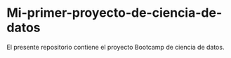 # Mi-primer-proyecto-de-ciencia-de-datos
El presente repositorio contiene el proyecto Bootcamp de ciencia de datos.
